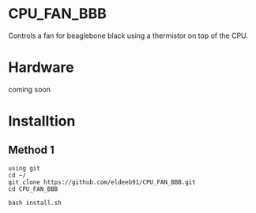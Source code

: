 # CPU_FAN_BBB
 Controls a fan for beaglebone black using a thermistor on top of the CPU.
# Hardware
coming soon
 
# Installtion 
## Method 1
```
using git
cd ~/
git clone https://github.com/eldeeb91/CPU_FAN_BBB.git
cd CPU_FAN_BBB

bash install.sh
```
